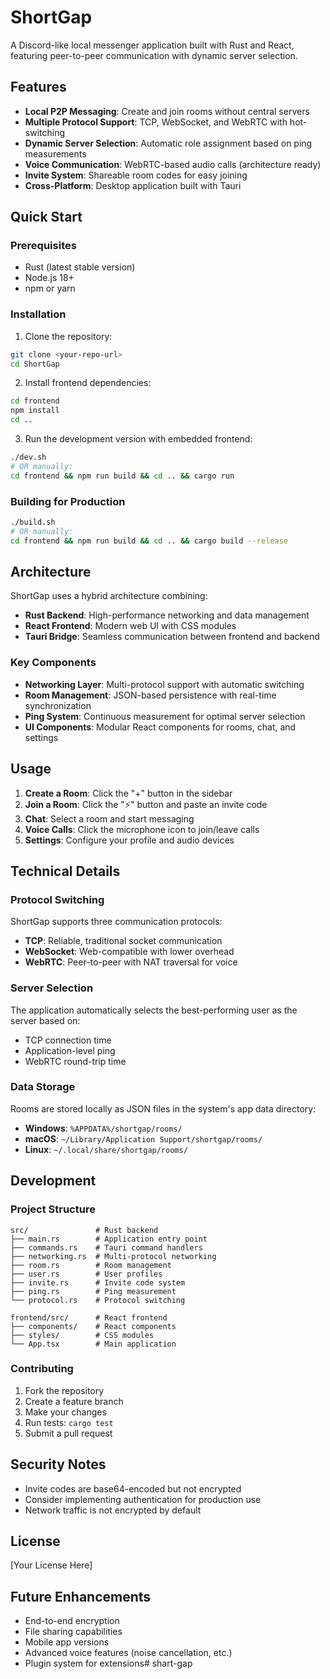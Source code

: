 # ShortGap

A Discord-like local messenger application built with Rust and React, featuring peer-to-peer communication with dynamic server selection.

## Features

- **Local P2P Messaging**: Create and join rooms without central servers
- **Multiple Protocol Support**: TCP, WebSocket, and WebRTC with hot-switching
- **Dynamic Server Selection**: Automatic role assignment based on ping measurements
- **Voice Communication**: WebRTC-based audio calls (architecture ready)
- **Invite System**: Shareable room codes for easy joining
- **Cross-Platform**: Desktop application built with Tauri

## Quick Start

### Prerequisites
- Rust (latest stable version)
- Node.js 18+
- npm or yarn

### Installation

1. Clone the repository:
```bash
git clone <your-repo-url>
cd ShortGap
```

2. Install frontend dependencies:
```bash
cd frontend
npm install
cd ..
```

3. Run the development version with embedded frontend:
```bash
./dev.sh
# OR manually:
cd frontend && npm run build && cd .. && cargo run
```

### Building for Production

```bash
./build.sh
# OR manually:
cd frontend && npm run build && cd .. && cargo build --release
```

## Architecture

ShortGap uses a hybrid architecture combining:
- **Rust Backend**: High-performance networking and data management
- **React Frontend**: Modern web UI with CSS modules
- **Tauri Bridge**: Seamless communication between frontend and backend

### Key Components

- **Networking Layer**: Multi-protocol support with automatic switching
- **Room Management**: JSON-based persistence with real-time synchronization
- **Ping System**: Continuous measurement for optimal server selection
- **UI Components**: Modular React components for rooms, chat, and settings

## Usage

1. **Create a Room**: Click the "+" button in the sidebar
2. **Join a Room**: Click the "⚡" button and paste an invite code
3. **Chat**: Select a room and start messaging
4. **Voice Calls**: Click the microphone icon to join/leave calls
5. **Settings**: Configure your profile and audio devices

## Technical Details

### Protocol Switching
ShortGap supports three communication protocols:
- **TCP**: Reliable, traditional socket communication
- **WebSocket**: Web-compatible with lower overhead
- **WebRTC**: Peer-to-peer with NAT traversal for voice

### Server Selection
The application automatically selects the best-performing user as the server based on:
- TCP connection time
- Application-level ping
- WebRTC round-trip time

### Data Storage
Rooms are stored locally as JSON files in the system's app data directory:
- **Windows**: `%APPDATA%/shortgap/rooms/`
- **macOS**: `~/Library/Application Support/shortgap/rooms/`
- **Linux**: `~/.local/share/shortgap/rooms/`

## Development

### Project Structure
```
src/               # Rust backend
├── main.rs        # Application entry point
├── commands.rs    # Tauri command handlers
├── networking.rs  # Multi-protocol networking
├── room.rs        # Room management
├── user.rs        # User profiles
├── invite.rs      # Invite code system
├── ping.rs        # Ping measurement
└── protocol.rs    # Protocol switching

frontend/src/      # React frontend
├── components/    # React components
├── styles/        # CSS modules
└── App.tsx        # Main application
```

### Contributing

1. Fork the repository
2. Create a feature branch
3. Make your changes
4. Run tests: `cargo test`
5. Submit a pull request

## Security Notes

- Invite codes are base64-encoded but not encrypted
- Consider implementing authentication for production use
- Network traffic is not encrypted by default

## License

[Your License Here]

## Future Enhancements

- End-to-end encryption
- File sharing capabilities
- Mobile app versions
- Advanced voice features (noise cancellation, etc.)
- Plugin system for extensions# shart-gap
